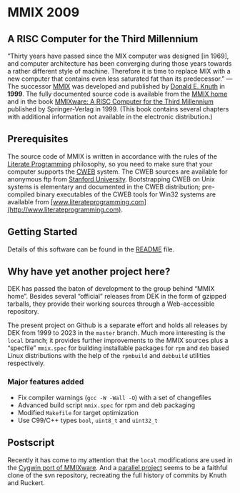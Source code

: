 # MMIX 2009

## A RISC Computer for the Third Millennium

“Thirty years have passed since the MIX computer was designed [in 1969], and
computer architecture has been converging during those years towards a rather
different style of machine. Therefore it is time to replace MIX with a new
computer that contains even less saturated fat than its predecessor.” — The
successor [MMIX](https://cs.stanford.edu/~knuth/mmix.html) was developed and
published by [Donald E. Knuth](http://www-cs-staff.stanford.edu/~knuth) in
**1999**. The fully documented source code is available from the
[MMIX home](http://mmix.cs.hm.edu/src/index.html) and in the book
[MMIXware: A RISC Computer for the Third
Millennium](https://cs.stanford.edu/~knuth/mmixware.html)
published by Springer-Verlag in 1999. (This book contains several chapters with
additional information not available in the electronic distribution.)

## Prerequisites

The source code of MMIX is written in accordance with the rules of the
[Literate Programming](https://cs.stanford.edu/~knuth/lp.html)
philosophy, so you need to make sure that your computer supports the
[CWEB](https://cs.stanford.edu/~knuth/cweb.html) system. The CWEB sources are
available for anonymous ftp from [Stanford
University](ftp://ftp.cs.stanford.edu/pub/cweb/cweb.tar.gz). Bootstrapping CWEB
on Unix systems is elementary and documented in the CWEB distribution;
pre-compiled binary executables of the CWEB tools for Win32 systems are
available from
[www.literateprogramming.com](http://www.literateprogramming.com).

## Getting Started

Details of this software can be found in the [README](README) file.

## Why have yet another project here?

DEK has passed the baton of development to the group behind “MMIX home”.
Besides several “official” releases from DEK in the form of gzipped tarballs,
they provide their working sources through a Web-accessible repository.

The present project on Github is a separate effort and holds all releases by
DEK from 1999 to 2023 in the `master` branch. Much more interesting is the
`local` branch; it provides further improvements to the MMIX sources plus a
“specfile” `mmix.spec` for building installable packages for `rpm` and `deb`
based Linux distributions with the help of the `rpmbuild` and `debbuild`
utilities respectively.

### Major features added

* Fix compiler warnings (`gcc -W -Wall -O`) with a set of changefiles
* Advanced build script `mmix.spec` for rpm and deb packaging
* Modified `Makefile` for target optimization
* Use C99/C++ types `bool`, `uint8_t` and `uint32_t`

## Postscript

Recently it has come to my attention that the `local` modifications are used
in the
[Cygwin port of MMIXware](https://github.com/cygwinports-extras/mmixware).
And a [parallel project](https://github.com/toledo/mmix) seems to be a
faithful clone of the svn repository, recreating the full history of commits
by Knuth and Ruckert.
